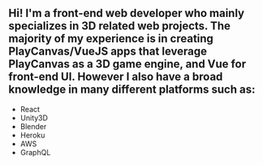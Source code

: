 Hi! I'm a front-end web developer who mainly specializes in 3D related web projects.
The majority of my experience is in creating PlayCanvas/VueJS apps that leverage PlayCanvas as a 3D game engine, and Vue for front-end UI.  However I also have a broad knowledge in many different platforms such as: 
-   
- React
-   Unity3D
-   Blender
-   Heroku
-   AWS
-   GraphQL
